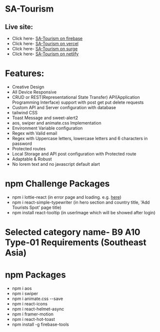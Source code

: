 # SA-Tourism

## Live site:

- Click here- [SA-Tourism on firebase](https://sa-tourism-khaled.web.app)
- Click here- [SA-Tourism on vercel](https://ph-a10-client-by-khaled.vercel.app)
- Click here- [SA-Tourism on surge](https://ph-a10-client-by-khaled.surge.sh)
- Click here- [SA-Tourism on netlify](https://ph-a10-client-by-khaled.netlify.app)

# Features:

- Creative Design
- All Device Responsive
- CRUD or REST(Representational State Transfer) API(Application Programming
  Interface) support with post get put delete requests
- Custom API and Server configuration with database
- tailwind CSS
- Toast Message and sweet-alert2
- aos, swiper and animate.css Implementation
- Environment Variable configuration
- Regex with Valid email
- Regex with Uppercase letters, lowercase letters and 6 characters in password
- Protected routes
- Local Storage and API post configuration with Protected route
- Adaptable & Robust
- No lorem text and no javascript default alart

# npm Challenge Packages

- npm i lottie-react (in error page and loading. e.g. [here](http://localhost:5173/add-tourists-spotffgdfdfgfdvgdfg))
- npm i react-simple-typewriter (in hero section and country title, 'Add Tourists Spot' page title)
- npm install react-tooltip (in userImage which will be showed after login)

# Selected category name- B9 A10 Type-01 Requirements (Southeast Asia)

# npm Packages

- npm i aos
- npm i swiper
- npm i animate.css --save
- npm i react-icons
- npm i react-helmet-async
- npm i framer-motion
- npm i react-hot-toast
- npm install -g firebase-tools
